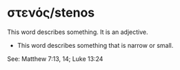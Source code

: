 # στενός/stenos
This word describes something. It is an adjective.

* This word describes something that is narrow or small.

See: Matthew 7:13, 14; Luke 13:24
